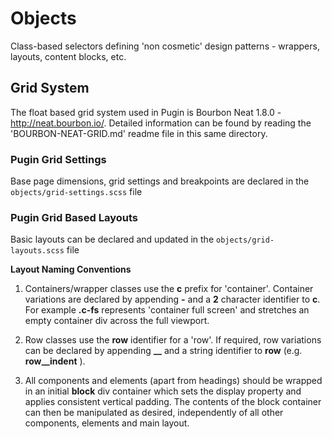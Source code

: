 # Objects

Class-based selectors defining 'non cosmetic' design patterns - wrappers, layouts, content blocks, etc.

## Grid System

The float based grid system used in Pugin is Bourbon Neat 1.8.0 - http://neat.bourbon.io/. Detailed information can be found by reading the 'BOURBON-NEAT-GRID.md' readme file in this same directory.

### Pugin Grid Settings

Base page dimensions, grid settings and breakpoints are declared in the `objects/grid-settings.scss` file

### Pugin Grid Based Layouts

Basic layouts can be declared and updated in the `objects/grid-layouts.scss` file

**Layout Naming Conventions**

1. Containers/wrapper classes use the **c** prefix for 'container'. Container variations are declared by appending **-** and a **2** character identifier to **c**. For example **.c-fs** represents 'container full screen' and stretches an empty container div across the full viewport.

2. Row classes use the **row** identifier for a 'row'. If required, row variations can be declared by appending **__** and a string identifier to **row** (e.g. **row__indent** ).

3. All components and elements (apart from headings) should be wrapped in an initial **block** div container which sets the display property and applies consistent vertical padding. The contents of the block container can then be manipulated as desired, independently of all other components, elements and main layout.
